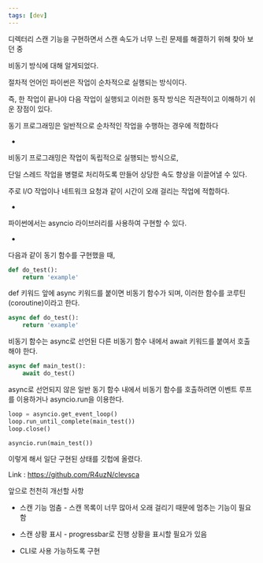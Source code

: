 ```yaml
---
tags: [dev]		
---
```


디렉터리 스캔 기능을 구현하면서 스캔 속도가 너무 느린 문제를 해결하기 위해 찾아 보던 중

비동기 방식에 대해 알게되었다.

절차적 언어인 파이썬은 작업이 순차적으로 실행되는 방식이다. 

즉, 한 작업이 끝나야 다음 작업이 실행되고 이러한 동작 방식은 직관적이고 이해하기 쉬운 장점이 있다.

동기 프로그래밍은 일반적으로 순차적인 작업을 수행하는 경우에 적합하다

-

비동기 프로그래밍은 작업이 독립적으로 실행되는 방식으로,

단일 스레드 작업을 병렬로 처리하도록 만들어 상당한 속도 향상을 이끌어낼 수 있다.

주로 I/O 작업이나 네트워크 요청과 같이 시간이 오래 걸리는 작업에 적합하다.

-

파이썬에서는 asyncio 라이브러리를 사용하여 구현할 수 있다.

-

다음과 같이 동기 함수를 구현했을 때,

```python
def do_test():
    return 'example'
```
def 키워드 앞에 async 키워드를 붙이면 비동기 함수가 되며, 이러한 함수를 코루틴(coroutine)이라고 한다.

```python
async def do_test():
    return 'example'
```

비동기 함수는 async로 선언된 다른 비동기 함수 내에서 await 키워드를 붙여서 호출해야 한다.

```python
async def main_test():
    await do_test()
```
async로 선언되지 않은 일반 동기 함수 내에서 비동기 함수를 호출하려면 이벤트 루프를 이용하거나 asyncio.run을 이용한다.

```python
loop = asyncio.get_event_loop()
loop.run_until_complete(main_test())
loop.close()
```
```python
asyncio.run(main_test())
```

이렇게 해서 일단 구현된 상태를 깃헙에 올렸다.

Link : https://github.com/R4uzN/clevsca

앞으로 천천히 개선할 사항

- 스캔 기능 멈춤 - 스캔 목록이 너무 많아서 오래 걸리기 때문에 멈추는 기능이 필요함

- 스캔 상황 표시 - progressbar로 진행 상황을 표시할 필요가 있음

- CLI로 사용 가능하도록 구현